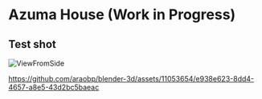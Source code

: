 # Azuma House (Work in Progress)

## Test shot

![ViewFromSide](https://github.com/araobp/blender-3d/assets/11053654/998b86cd-2c4a-44ef-b945-36a883541069)

https://github.com/araobp/blender-3d/assets/11053654/e938e623-8dd4-4657-a8e5-43d2bc5baeac

